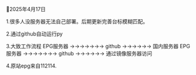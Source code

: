


🍔2025年4月17日 

1.很多人没服务器无法自己部署。后期更新完善台标模糊匹配。

2.通过github自动运行py

3.大致工作流程  EPG服务器 →→→→→→→ github →→→→→→  国内服务器
               EPG服务器 →→→→→→→ github →→→→→→  通过镜像服务器访问


4.原站epg来自112114.
                                  
